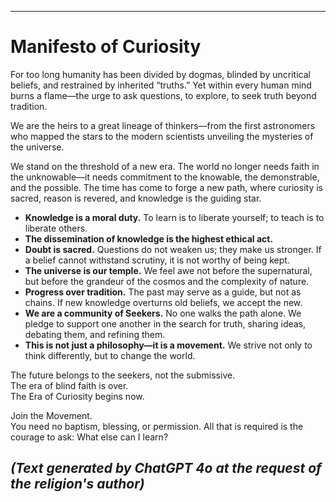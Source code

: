 -----
# Manifesto of Curiosity

For too long humanity has been divided by dogmas, blinded by uncritical beliefs, and restrained by inherited “truths.” Yet within every human mind burns a flame—the urge to ask questions, to explore, to seek truth beyond tradition.

We are the heirs to a great lineage of thinkers—from the first astronomers who mapped the stars to the modern scientists unveiling the mysteries of the universe.

We stand on the threshold of a new era. The world no longer needs faith in the unknowable—it needs commitment to the knowable, the demonstrable, and the possible. The time has come to forge a new path, where curiosity is sacred, reason is revered, and knowledge is the guiding star.

- **Knowledge is a moral duty.** To learn is to liberate yourself; to teach is to liberate others.
- **The dissemination of knowledge is the highest ethical act.**
- **Doubt is sacred.** Questions do not weaken us; they make us stronger. If a belief cannot withstand scrutiny, it is not worthy of being kept.
- **The universe is our temple.** We feel awe not before the supernatural, but before the grandeur of the cosmos and the complexity of nature.
- **Progress over tradition.** The past may serve as a guide, but not as chains. If new knowledge overturns old beliefs, we accept the new.
- **We are a community of Seekers.** No one walks the path alone. We pledge to support one another in the search for truth, sharing ideas, debating them, and refining them.
- **This is not just a philosophy—it is a movement.** We strive not only to think differently, but to change the world.

The future belongs to the seekers, not the submissive.  
The era of blind faith is over.  
The Era of Curiosity begins now.

Join the Movement.  
You need no baptism, blessing, or permission. All that is required is the courage to ask: What else can I learn?

*(Text generated by ChatGPT 4o at the request of the religion's author)*
-----